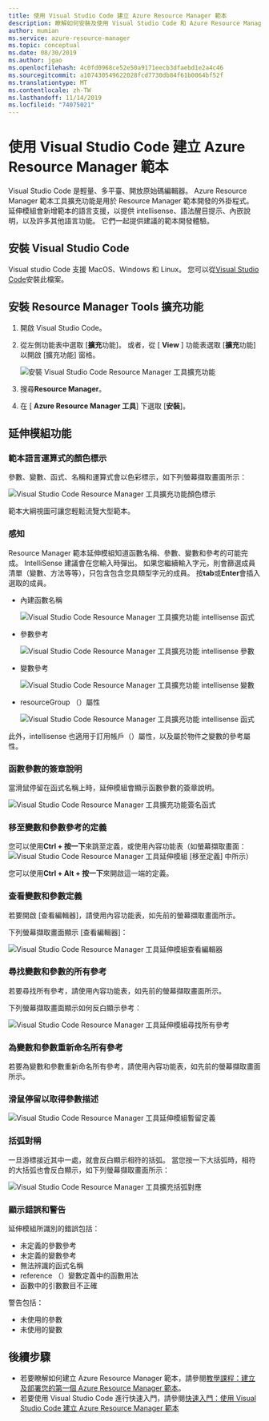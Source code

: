 ```yaml
---
title: 使用 Visual Studio Code 建立 Azure Resource Manager 範本
description: 瞭解如何安裝及使用 Visual Studio Code 和 Azure Resource Manager 工具擴充功能。
author: mumian
ms.service: azure-resource-manager
ms.topic: conceptual
ms.date: 08/30/2019
ms.author: jgao
ms.openlocfilehash: 4c0fd0968ce52e50a9171eecb3dfaebd1e2a4c46
ms.sourcegitcommit: a107430549622028fcd7730db84f61b0064bf52f
ms.translationtype: MT
ms.contentlocale: zh-TW
ms.lasthandoff: 11/14/2019
ms.locfileid: "74075021"
---
```

# <a name="use-visual-studio-code-to-create-azure-resource-manager-templates"></a>使用 Visual Studio Code 建立 Azure Resource Manager 範本

Visual Studio Code 是輕量、多平臺、開放原始碼編輯器。 Azure Resource Manager 範本工具擴充功能是用於 Resource Manager 範本開發的外掛程式。 延伸模組會新增範本的語言支援，以提供 intellisense、語法醒目提示、內嵌說明，以及許多其他語言功能。 它們一起提供建議的範本開發體驗。

## <a name="install-visual-studio-code"></a>安裝 Visual Studio Code

Visual studio Code 支援 MacOS、Windows 和 Linux。  您可以從[Visual Studio Code](https://code.visualstudio.com/)安裝此檔案。

## <a name="install-resource-manager-tools-extension"></a>安裝 Resource Manager Tools 擴充功能

1. 開啟 Visual Studio Code。
1. 從左側功能表中選取 [**擴充**功能]。 或者，從 [ **View** ] 功能表選取 [**擴充**功能] 以開啟 [擴充功能] 窗格。

    ![安裝 Visual Studio Code Resource Manager 工具擴充功能](./media/resource-manager-tools-vs-code/resource-manager-visual-studio-code-tools-extension.png)
1. 搜尋**Resource Manager**。
1. 在 [ **Azure Resource Manager 工具**] 下選取 [**安裝**]。

## <a name="the-extension-features"></a>延伸模組功能

### <a name="colorization-for-template-language-expressions"></a>範本語言運算式的顏色標示

參數、變數、函式、名稱和運算式會以色彩標示，如下列螢幕擷取畫面所示：

![Visual Studio Code Resource Manager 工具擴充功能顏色標示](./media/resource-manager-tools-vs-code/resource-manager-tools-extension-colorization.png)

範本大綱視圖可讓您輕鬆流覽大型範本。

### <a name="intellisense"></a>感知

Resource Manager 範本延伸模組知道函數名稱、參數、變數和參考的可能完成。 IntelliSense 建議會在您輸入時彈出。 如果您繼續輸入字元，則會篩選成員清單（變數、方法等等），只包含包含您具類型字元的成員。 按**tab**或**Enter**會插入選取的成員。

- 內建函數名稱

    ![Visual Studio Code Resource Manager 工具擴充功能 intellisense 函式](./media/resource-manager-tools-vs-code/resource-manager-tools-extension-intellisense-functions.png)

- 參數參考

    ![Visual Studio Code Resource Manager 工具擴充功能 intellisense 參數](./media/resource-manager-tools-vs-code/resource-manager-tools-extension-intellisense-parameters.png)

- 變數參考

    ![Visual Studio Code Resource Manager 工具擴充功能 intellisense 變數](./media/resource-manager-tools-vs-code/resource-manager-tools-extension-intellisense-variables.png)

- resourceGroup （）屬性

    ![Visual Studio Code Resource Manager 工具擴充功能 intellisense 函式](./media/resource-manager-tools-vs-code/resource-manager-tools-extension-intellisense-resourcegroup.png)

此外，intellisense 也適用于訂用帳戶（）屬性，以及屬於物件之變數的參考屬性。

### <a name="signature-help-for-function-parameters"></a>函數參數的簽章說明

當滑鼠停留在函式名稱上時，延伸模組會顯示函數參數的簽章說明。

![Visual Studio Code Resource Manager 工具擴充功能簽名函式](./media/resource-manager-tools-vs-code/resource-manager-tools-extension-signature-function.png)

### <a name="go-to-definition-for-variable-and-parameter-references"></a>移至變數和參數參考的定義

您可以使用**Ctrl + 按一下**來跳至定義，或使用內容功能表（如螢幕擷取畫面： ![Visual Studio Code Resource Manager 工具延伸模組 [移至定義] 中所示）](./media/resource-manager-tools-vs-code/resource-manager-tools-extension-context-menu.png)

您可以使用**Ctrl + Alt + 按一下**來開啟這一端的定義。

### <a name="peek-for-variable-and-parameter-definitions"></a>查看變數和參數定義

若要開啟 [查看編輯器]，請使用內容功能表，如先前的螢幕擷取畫面所示。

下列螢幕擷取畫面顯示 [查看編輯器]：

![Visual Studio Code Resource Manager 工具延伸模組查看編輯器](./media/resource-manager-tools-vs-code/resource-manager-tools-extension-peek-editor.png)

### <a name="find-all-references-for-variables-and-parameters"></a>尋找變數和參數的所有參考

若要尋找所有參考，請使用內容功能表，如先前的螢幕擷取畫面所示。

下列螢幕擷取畫面顯示如何反白顯示參考：

![Visual Studio Code Resource Manager 工具延伸模組尋找所有參考](./media/resource-manager-tools-vs-code/resource-manager-tools-extension-find-all-references.png)

### <a name="rename-all-references-for-variables-and-parameters"></a>為變數和參數重新命名所有參考

若要為變數和參數重新命名所有參考，請使用內容功能表，如先前的螢幕擷取畫面所示。

### <a name="hover-for-parameter-description"></a>滑鼠停留以取得參數描述

![Visual Studio Code Resource Manager 工具延伸模組暫留定義](./media/resource-manager-tools-vs-code/resource-manager-tools-extension-hover-parameters.png)

### <a name="brace-matching"></a>括弧對稱

一旦游標接近其中一處，就會反白顯示相符的括弧。 當您按一下大括弧時，相符的大括弧也會反白顯示，如下列螢幕擷取畫面所示：

![Visual Studio Code Resource Manager 工具擴充括弧對應](./media/resource-manager-tools-vs-code/resource-manager-tools-extension-brace-matching.png)

### <a name="show-errors-and-warnings"></a>顯示錯誤和警告

延伸模組所識別的錯誤包括：

- 未定義的參數參考
- 未定義的變數參考
- 無法辨識的函式名稱
- reference （）變數定義中的函數用法
- 函數中的引數數目不正確

警告包括：

- 未使用的參數
- 未使用的變數

## <a name="next-steps"></a>後續步驟

- 若要瞭解如何建立 Azure Resource Manager 範本，請參閱[教學課程：建立及部署您的第一個 Azure Resource Manager 範本](template-tutorial-create-first-template.md)。
- 若要使用 Visual Studio Code 進行快速入門，請參閱[快速入門：使用 Visual Studio Code 建立 Azure Resource Manager 範本](./resource-manager-quickstart-create-templates-use-visual-studio-code.md)
